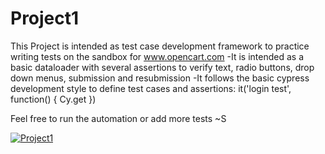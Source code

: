 # Project1

This Project is intended as test case development framework to practice writing tests on the sandbox for www.opencart.com
-It is intended as a basic dataloader with several assertions to verify text, radio buttons, drop down menus, submission and resubmission
-It follows the basic cypress development style to define test cases and assertions:
    it('login test', function() {
      Cy.get
    })
    
    
    
    
 Feel free to run the automation or add more tests
 ~S


[![Project1](https://img.shields.io/endpoint?url=https://dashboard.cypress.io/badge/simple/oardfw&style=flat&logo=cypress)](https://dashboard.cypress.io/projects/oardfw/runs)
